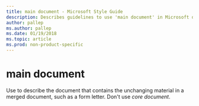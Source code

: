 ```yaml
---
title: main document - Microsoft Style Guide
description: Describes guidelines to use 'main document' in Microsoft documents and provides alternate examples.
author: pallep
ms.author: pallep
ms.date: 01/19/2018
ms.topic: article
ms.prod: non-product-specific
---
```


# main document

Use to describe the document that contains the unchanging material in a merged document, such as a form letter. Don't use *core document*.
